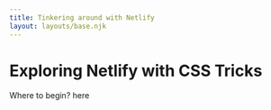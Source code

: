 ```yaml
---
title: Tinkering around with Netlify
layout: layouts/base.njk
---
```


# Exploring Netlify with CSS Tricks

Where to begin? here
